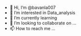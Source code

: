 - 👋 Hi, I’m @bavanla007
- 👀 I’m interested in Data_analysis
- 🌱 I’m currently learning 
- 💞️ I’m looking to collaborate on ...
- 📫 How to reach me ...

<!---
bavanla007/bavanla007 is a ✨ special ✨ repository because its `README.md` (this file) appears on your GitHub profile.
You can click the Preview link to take a look at your changes.
--->

